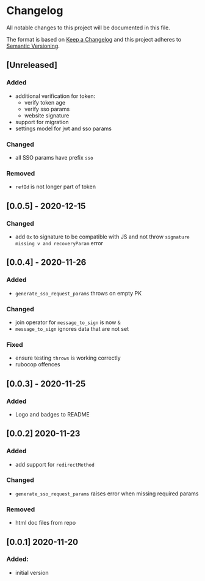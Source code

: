 # Changelog
All notable changes to this project will be documented in this file.

The format is based on [Keep a Changelog](http://keepachangelog.com/en/1.0.0/)
and this project adheres to [Semantic Versioning](http://semver.org/spec/v2.0.0.html).

## [Unreleased]
### Added
- additional verification for token:
    - verify token age
    - verify sso params
    - website signature
- support for migration
- settings model for jwt and sso params

### Changed
- all SSO params have prefix `sso`

### Removed
- `refId` is not longer part of token

## [0.0.5] - 2020-12-15
### Changed
- add `0x` to signature to be compatible with JS and not throw `signature missing v and recoveryParam` error

## [0.0.4] - 2020-11-26
### Added
- `generate_sso_request_params` throws on empty PK

### Changed
- join operator for `message_to_sign` is now `&`
- `message_to_sign` ignores data that are not set

### Fixed
- ensure testing `throws` is working correctly
- rubocop offences

## [0.0.3] - 2020-11-25
### Added
- Logo and badges to README

## [0.0.2] 2020-11-23
### Added
- add support for `redirectMethod`

### Changed
- `generate_sso_request_params` raises error when missing required params

### Removed
- html doc files from repo

## [0.0.1] 2020-11-20
### Added:
- initial version
